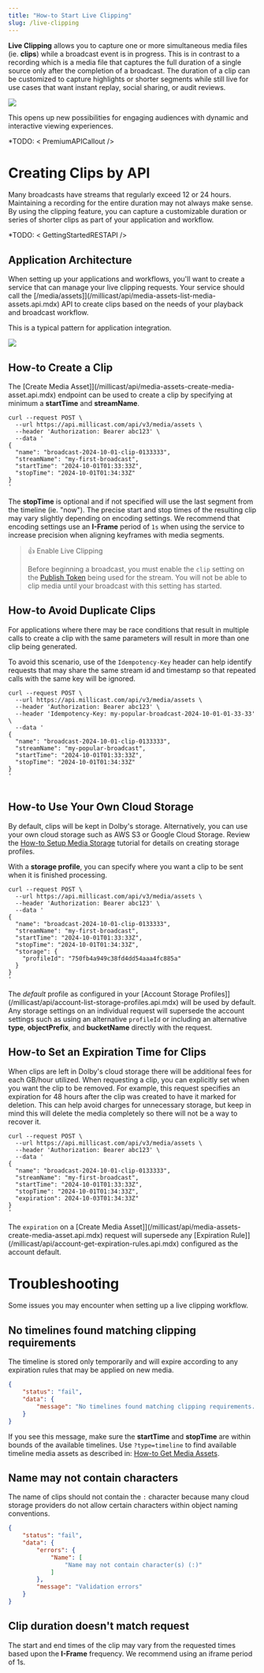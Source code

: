 ```yaml
---
title: "How-to Start Live Clipping"
slug: /live-clipping
---
```

**Live Clipping** allows you to capture one or more simultaneous media files (ie. **clips**) while a broadcast event is in progress. This is in contrast to a recording which is a media file that captures the full duration of a single source only after the completion of a broadcast. The duration of a clip can be customized to capture highlights or shorter segments while still live for use cases that want instant replay, social sharing, or audit reviews. 


![](../../assets/img/ac2eb6e3116ef7cdbf78a87b76207ab466689eec4f920c5cf77a38a3-live-clipping-overview.png)



This opens up new possibilities for engaging audiences with dynamic and interactive viewing experiences.

*TODO: \< PremiumAPICallout />

# Creating Clips by API

Many broadcasts have streams that regularly exceed 12 or 24 hours. Maintaining a recording for the entire duration may not always make sense. By using the clipping feature, you can capture a customizable duration or series of shorter clips as part of your application and workflow.

*TODO: \< GettingStartedRESTAPI />

## Application Architecture

When setting up your applications and workflows, you'll want to create a service that can manage your live clipping requests. Your service should call the [/media/assets]](/millicast/api/media-assets-list-media-assets.api.mdx) API to create clips based on the needs of your playback and broadcast workflow. 

This is a typical pattern for application integration.


![](../../assets/img/602a7d00dfd276b5f220021220a55eaebea6cb8f4692c6fd606a63e8-live-clipping-app-architecture.png)



## How-to Create a Clip

The [Create Media Asset]](/millicast/api/media-assets-create-media-asset.api.mdx) endpoint can be used to create a clip by specifying at minimum a **startTime** and **streamName**. 

```curl
curl --request POST \
  --url https://api.millicast.com/api/v3/media/assets \
  --header 'Authorization: Bearer abc123' \  
  --data '
{
  "name": "broadcast-2024-10-01-clip-0133333",
  "streamName": "my-first-broadcast",
  "startTime": "2024-10-01T01:33:33Z",
  "stopTime": "2024-10-01T01:34:33Z"
}
'
```

The **stopTime** is optional and if not specified will use the last segment from the timeline (ie. "now"). The precise start and stop times of the resulting clip may vary slightly depending on encoding settings. We recommend that encoding settings use an **I-Frame** period of `1s` when using the service to increase precision when aligning keyframes with media segments.

> 👍 Enable Live Clipping
> 
> Before beginning a broadcast, you must enable the `clip` setting on the [Publish Token](/millicast/streaming-dashboard/managing-your-tokens.md) being used for the stream. You will not be able to clip media until your broadcast with this setting has started.

## How-to Avoid Duplicate Clips

For applications where there may be race conditions that result in multiple calls to create a clip with the same parameters will result in more than one clip being generated.

To avoid this scenario, use of the `Idempotency-Key` header can help identify requests that may share the same stream id and timestamp so that repeated calls with the same key will be ignored.

```curl
curl --request POST \
  --url https://api.millicast.com/api/v3/media/assets \
  --header 'Authorization: Bearer abc123' \  
  --header 'Idempotency-Key: my-popular-broadcast-2024-10-01-01-33-33' \
  --data '
{
  "name": "broadcast-2024-10-01-clip-0133333",
  "streamName": "my-popular-broadcast",
  "startTime": "2024-10-01T01:33:33Z",
  "stopTime": "2024-10-01T01:34:33Z"
}
'


```

## How-to Use Your Own Cloud Storage

By default, clips will be kept in Dolby's storage. Alternatively, you can use your own cloud storage such as AWS S3 or Google Cloud Storage. Review the [How-to Setup Media Storage](/millicast/distribution/stream-recordings/how-to-setup-media-storage.md) tutorial for details on creating storage profiles. 

With a **storage profile**, you can specify where you want a clip to be sent when it is finished processing.

```curl
curl --request POST \
  --url https://api.millicast.com/api/v3/media/assets \
  --header 'Authorization: Bearer abc123' \
  --data '
{
  "name": "broadcast-2024-10-01-clip-0133333",
  "streamName": "my-first-broadcast",
  "startTime": "2024-10-01T01:33:33Z",
  "stopTime": "2024-10-01T01:34:33Z",
  "storage": {
    "profileId": "750fb4a949c38fd4dd54aaa4fc885a"
  }
}
'
```

The _default_ profile as configured in your [Account Storage Profiles]](/millicast/api/account-list-storage-profiles.api.mdx) will be used by default. Any storage settings on an individual request will supersede the account settings such as using an alternative `profileId` or including an alternative **type**, **objectPrefix**, and **bucketName** directly with the request.

## How-to Set an Expiration Time for Clips

When clips are left in Dolby's cloud storage there will be additional fees for each GB/hour utilized. When requesting a clip, you can explicitly set when you want the clip to be removed. For example, this request specifies an expiration for 48 hours after the clip was created to have it marked for deletion. This can help avoid charges for unnecessary storage, but keep in mind this will delete the media completely so there will not be a way to recover it.

```curl
curl --request POST \
  --url https://api.millicast.com/api/v3/media/assets \
  --header 'Authorization: Bearer abc123' \  
  --data '
{
  "name": "broadcast-2024-10-01-clip-0133333",
  "streamName": "my-first-broadcast",
  "startTime": "2024-10-01T01:33:33Z",
  "stopTime": "2024-10-01T01:34:33Z",
  "expiration": 2024-10-03T01:34:33Z"
}
'
```

The `expiration` on a [Create Media Asset]](/millicast/api/media-assets-create-media-asset.api.mdx) request will supersede any [Expiration Rule]](/millicast/api/account-get-expiration-rules.api.mdx) configured as the account default.

# Troubleshooting

Some issues you may encounter when setting up a live clipping workflow.

## No timelines found matching clipping requirements

The timeline is stored only temporarily and will expire according to any expiration rules that may be applied on new media. 

```json
{
    "status": "fail",
    "data": {
        "message": "No timelines found matching clipping requirements. Ensure clipping is enabled on token and Timeline(s) with specified conditions exist."
    }
}
```

If you see this message, make sure the **startTime** and **stopTime** are within bounds of the available timelines. Use `?type=timeline` to find available timeline media assets as described in: [How-to Get Media Assets](/millicast/distribution/stream-recordings/how-to-get-media-assets.md).

## Name may not contain characters

The name of clips should not contain the `:` character because many cloud storage providers do not allow certain characters within object naming conventions.

```json
{
    "status": "fail",
    "data": {
        "errors": {
            "Name": [
                "Name may not contain character(s) (:)"
            ]
        },
        "message": "Validation errors"
    }
}
```

## Clip duration doesn't match request

The start and end times of the clip may vary from the requested times based upon the **I-Frame** frequency. We recommend using an iframe period of 1s.
